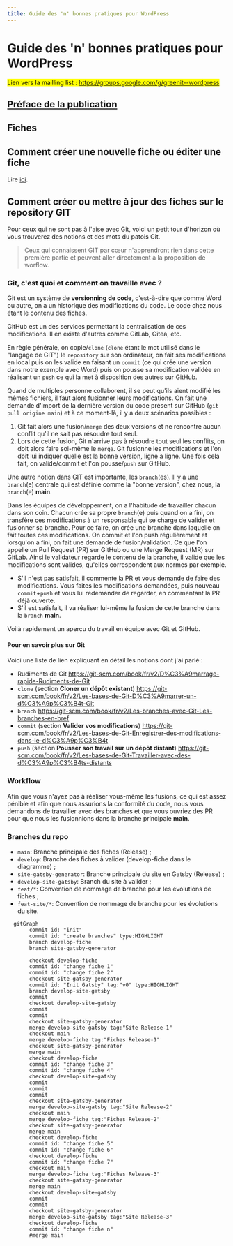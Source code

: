 ```yaml
---
title: Guide des 'n' bonnes pratiques pour WordPress
---
```


# Guide des 'n' bonnes pratiques pour WordPress

<mark>Lien vers la mailling list : https://groups.google.com/g/greenit--wordpress</mark>

## [Préface de la publication](./fiches/0.%20Pr%C3%A9face.md)

## Fiches

## Comment créer une nouvelle fiche ou éditer une fiche

Lire [ici](./template/README.md).

## Comment créer ou mettre à jour des fiches sur le repository GIT

Pour ceux qui ne sont pas à l'aise avec Git, voici un petit tour d'horizon où vous trouverez des notions et des mots du patois Git.

> Ceux qui connaissent GIT par cœur n'apprendront rien dans cette première partie et peuvent aller directement à la proposition de worflow.

### Git, c'est quoi et comment on travaille avec ?

Git est un système de **versionning de code**, c'est-à-dire que comme Word ou autre, on a un historique des modifications du code. Le code chez nous étant le contenu des fiches.

GitHub est un des services permettant la centralisation de ces modifications. Il en existe d'autres comme GitLab, Gitea, etc.

En règle générale, on copie/`clone` (`clone` étant le mot utilisé dans le "langage de GIT") le `repository` sur son ordinateur, on fait ses modifications en local puis on les valide en faisant un `commit` (ce qui crée une version dans notre exemple avec Word) puis on pousse sa modification validée en réalisant un `push` ce qui la met à disposition des autres sur GitHub.

Quand de multiples personne collaborent, il se peut qu'ils aient modifié les mêmes fichiers, il faut alors fusionner leurs modifications.
On fait une demande d'import de la dernière version du code présent sur GitHub (`git pull origine main`) et à ce moment-là, il y a deux scénarios possibles :

1. Git fait alors une fusion/`merge` des deux versions et ne rencontre aucun conflit qu'il ne sait pas résoudre tout seul.
2. Lors de cette fusion, Git n'arrive pas à résoudre tout seul les conflits, on doit alors faire soi-même le `merge`. Git fusionne les modifications et l'on doit lui indiquer quelle est la bonne version, ligne à ligne. Une fois cela fait, on valide/commit et l'on pousse/`push` sur GitHub.

Une autre notion dans GIT est importante, les `branch`(es).
Il y a une `branch`(e) centrale qui est définie comme la "bonne version", chez nous, la `branch`(e) **main**.

Dans les équipes de développement, on a l'habitude de travailler chacun dans son coin. Chacun crée sa propre `branch`(e) puis quand on a fini, on transfère ces modifications à un responsable qui se charge de valider et fusionner sa branche.
Pour ce faire, on crée une branche dans laquelle on fait toutes ces modifications. On commit et l'on push régulièrement et lorsqu'on a fini, on fait une demande de fusion/validation. Ce que l'on appelle un Pull Request (PR) sur GitHub ou une Merge Request (MR) sur GitLab.
Ainsi le validateur regarde le contenu de la branche, il valide que les modifications sont valides, qu'elles correspondent aux normes par exemple.

- S'il n'est pas satisfait, il commente la PR et vous demande de faire des modifications. Vous faites les modifications demandées, puis nouveau `commit`+`push` et vous lui redemander de regarder, en commentant la PR déjà ouverte.
- S'il est satisfait, il va réaliser lui-même la fusion de cette branche dans la `branch` **main**.

Voilà rapidement un aperçu du travail en équipe avec Git et GitHub.

#### Pour en savoir plus sur Git

Voici une liste de lien expliquant en détail les notions dont j'ai parlé :

- Rudiments de Git https://git-scm.com/book/fr/v2/D%C3%A9marrage-rapide-Rudiments-de-Git
- `clone` (section **Cloner un dépôt existant**) https://git-scm.com/book/fr/v2/Les-bases-de-Git-D%C3%A9marrer-un-d%C3%A9p%C3%B4t-Git
- `branch` https://git-scm.com/book/fr/v2/Les-branches-avec-Git-Les-branches-en-bref
- `commit` (section **Valider vos modifications**) https://git-scm.com/book/fr/v2/Les-bases-de-Git-Enregistrer-des-modifications-dans-le-d%C3%A9p%C3%B4t
- `push` (section **Pousser son travail sur un dépôt distant**) https://git-scm.com/book/fr/v2/Les-bases-de-Git-Travailler-avec-des-d%C3%A9p%C3%B4ts-distants

### Workflow

Afin que vous n'ayez pas à réaliser vous-même les fusions, ce qui est assez pénible et afin que nous assurions la conformité du code, nous vous demandons de travailler avec des branches et que vous ouvriez des PR pour que nous les fusionnions dans la branche principale **main**.

### Branches du repo

- `main`: Branche principale des fiches (Release) ;
- `develop`: Branche des fiches à valider (develop-fiche dans le diagramme) ;
- `site-gatsby-generator`: Branche principale du site en Gatsby (Release) ;
- `develop-site-gatsby`: Branch du site à valider ;
- `feat/*`: Convention de nommage de branche pour les évolutions de fiches ;
- `feat-site/*`: Convention de nommage de branche pour les évolutions du site.

```mermaid
  gitGraph
       commit id: "init"
       commit id: "create branches" type:HIGHLIGHT
       branch develop-fiche
       branch site-gatsby-generator

       checkout develop-fiche
       commit id: "change fiche 1"
       commit id: "change fiche 2"
       checkout site-gatsby-generator
       commit id: "Init Gatsby" tag:"v0" type:HIGHLIGHT
       branch develop-site-gatsby
       commit
       checkout develop-site-gatsby
       commit
       commit
       checkout site-gatsby-generator
       merge develop-site-gatsby tag:"Site Release-1"
       checkout main
       merge develop-fiche tag:"Fiches Release-1"
       checkout site-gatsby-generator
       merge main
       checkout develop-fiche
       commit id: "change fiche 3"
       commit id: "change fiche 4"
       checkout develop-site-gatsby
       commit
       commit
       commit
       checkout site-gatsby-generator
       merge develop-site-gatsby tag:"Site Release-2"
       checkout main
       merge develop-fiche tag:"Fiches Release-2"
       checkout site-gatsby-generator
       merge main
       checkout develop-fiche
       commit id: "change fiche 5"
       commit id: "change fiche 6"
       checkout develop-fiche
       commit id: "change fiche 7"
       checkout main
       merge develop-fiche tag:"Fiches Release-3"
       checkout site-gatsby-generator
       merge main
       checkout develop-site-gatsby
       commit
       commit
       checkout site-gatsby-generator
       merge develop-site-gatsby tag:"Site Release-3"
       checkout develop-fiche
       commit id: "change fiche n"
       #merge main
```

<!--
## Worflow avec les Status

1. TO DO
2. DOING
3. TO VALIDATE
4. DONE 🚀

## Liste des fiches WordPress

| Fiches                                                                                                                                                                       | People                       | Famille           | Status        |
| :--------------------------------------------------------------------------------------------------------------------------------------------------------------------------- | :--------------------------- | :---------------- | ------------- |
| [01. Entretenir son site régulièrement](./fiches/01.%20Entretenir%20son%20site%20r%C3%A9guli%C3%A8rement.md)                                                                 | Catherine G. <br>Franklin L. | `Front-Office`    | `TO VALIDATE` |
| [02. Limiter l'autocomplétion lors d'une recherche](./fiches/02.%20Limiter%20l'autocompl%C3%A9tion%20lors%20d'une%20recherche.md)                                            | Renaud H.                    | `Front-Office`    | `TO VALIDATE` |
| [03. Formulaires de contact](./fiches/03.%20Formulaires%20de%20contact.md)                                                                                                   | Catherine G.                 | `Fonctionnalités` | `TO VALIDATE` |
| [04. Mesurer l'impact environnemental](./fiches/04.%20Mesurer%20l'impact%20environnemental.md)                                                                               | `TBD`                        | `Thèmes`          | `TODO`        |
| [05. Préférer la pagination au défilement infini](./fiches/05.%20Pr%C3%A9f%C3%A9rer%20la%20pagination%20au%20d%C3%A9filement%20infini.md)                                    | Dominique N.                 | `Front-Office`    | `TO VALIDATE`        |
| [06. Ajouter les éléments de caching dans le HtAccess](./fiches/06.%20Ajouter%20les%20%C3%A9l%C3%A9ments%20de%20caching%20dans%20le%20HtAccess.md)                           | Dominique N.                 | `Cache`           | `DOING`        |
| [08. Limiter l'utilisation des vidéos](./fiches/08.%20Limiter%20l'utilisation%20des%20vid%C3%A9os.md)                                                                        | Dominique N.                 | `Vidéo / Audio`   | `TO VALIDATE`        |
| [09. Ne pas afficher les flux des réseaux sociaux](./fiches/09.%20Ne%20pas%20afficher%20les%20flux%20des%20r%C3%A9seaux%20sociaux.md)                                        | Dominique N.                 | `Fonctionnalités` | `TO VALIDATE`        |
| [10. Limiter le nombre d'extensions](./fiches/10.%20Limiter%20le%20nombre%20d'extensions.md)                                                                                 | Yann K.                      | `Fonctionnalités` | `DOING`       |
| [11. Eliminer les fonctionnalités non essentielles](./fiches/11.%20Eliminer%20les%20fonctionnalit%C3%A9s%20non%20essentielles.md)                                            | Renaud H.                    | `Fonctionnalités` | `TO VALIDATE` |
| [12. Utiliser un système Cache](./fiches/12.%20Utiliser%20un%20syst%C3%A8me%20Cache.md)                                                                                      | Franklin L.                  | `Cache`           | `TO VALIDATE` |
| [13. Ne pas afficher les documents à l'intérieur des pages](./fiches/13.%20Ne%20pas%20afficher%20les%20documents%20%C3%A0%20l'int%C3%A9rieur%20des%20pages.md)               | Yann K.                      | `Documents`       | `DOING`       |
| [14. Augmenter l'intervale de temps entre deux sauvegardes automatiques](./fiches/14.%20Augmenter%20l'intervale%20de%20temps%20entre%20deux%20sauvegardes%20automatiques.md) | Dominique N.                 | `Stockage`        | `TO VALIDATE` |
| [15. Limiter le nombre de révisions](./fiches/15.%20Limiter%20le%20nombre%20de%20r%C3%A9visions.md)                                                                          | Dominique N.                 | `Stockage`        | `TO VALIDATE` |
| [16. Sécuriser l'accès à l'administration](./fiches/16.%20S%C3%A9curiser%20l'acc%C3%A8s%20%C3%A0%20l'administration.md)                                                      | Dominique N.                 | `Sécurité`        | `TO VALIDATE`        |
| [17. Ne pas bloquer les mises à jour de sécurité automatique](./fiches/17.%20Ne%20pas%20bloquer%20les%20mises%20%C3%A0%20jour%20de%20s%C3%A9curit%C3%A9%20automatique.md)    | Yann K.                      | `Sécurité`        | `TODO`        |
| [18. Sécuriser les identifiants d'accès à l'administration](./fiches/18.%20S%C3%A9curiser%20les%20identifiants%20d'acc%C3%A8s%20%C3%A0%20l'administration.md)                | Dominique N.                 | `Sécurité`        | `TO VALIDATE`        |
| [19. Limiter le nombre de requêtes HTTP](./fiches/19.%20Limiter%20le%20nombre%20de%20requ%C3%AAtes%20HTTP.md)                                                                | Yann K.                      | `Thèmes`          | `TO VALIDATE` |
| [20. Mobile First](./fiches/20.%20Mobile%20First.md)                                                                                                                         | Renaud H.                    | `Thèmes`          | `TO VALIDATE` |
| [21. Comment choisir son thème](./fiches/21.%20Comment%20choisir%20son%20th%C3%A8me_.md)                                                                                     | Dominique N.                 | `Thèmes`          | `TO VALIDATE`       |
| [22. La taille des images](./fiches/22.%20La%20taille%20des%20images.md)                                                                                                     | Renaud H.                    | `Images`          | `DONE`        |
| [23. Le poids des images](./fiches/23.%20Le%20poids%20des%20images.md)                                                                                                       | Yann K.                      | `Images`          | `DOING`       |
| [24. Les carrousels](./fiches/24.%20CLes%20carrousels.md)                                                                             | Yann K.                 | `Images`     | `To Validate`        |
| [25. Choisir un hébergeur adapté](./fiches/25.%20Choisir%20un%20h%C3%A9bergeur%20adapt%C3%A9.md)                                                                             | Catherine G.                 | `Hébergement`     | `To Validate`        |
| [26. Chargement paresseux des images (lazy loading)](<./fiches/26.%20Chargement%20paresseux%20des%20images%20(lazy%20loading).md>)                                           | Dominique N.<br>Catherine G. | `Images`          | `To Validate`        |
| [27. Utilisez des polices de caractères standard](./fiches/27.%20Utilisez%20des%20polices%20de%20caract%C3%A8res%20standard.md)                                              | Dominique N.<br>Renaud H.    | `Thèmes`          | `TO VALIDATE` |
| [28. Type d'images à utiliser suivant le contexte d'utilisation](./fiches/28.%20Type%20d'images%20%C3%A0%20utiliser%20suivant%20le%20contexte%20d'utilisation.md)            | Renaud H.                    | `Images`          | `DONE` |
| [29. Eviter les animations](./fiches/29.%20Eviter%20les%20animations.md)                                                                                                     | Yann K.                      | `Front-Office`    | `TODO`        |
| [30. Limiter le poids des fichiers CSS](./fiches/30.%20Limiter%20le%20poids%20des%20fichiers%20CSS.md)                                                                       | Yann K.                      | `Thèmes`          | `TODO`        |
| [31. Limiter le poids des fichiers JS](./fiches/31.%20Limiter%20le%20poids%20des%20fichiers%20JS.md)                                                                         | Yann K.                      | `Thèmes`          | `TODO`        |
| [32. Services tiers en général](./fiches/32.%20Services%20tiers%20en%20g%C3%A9n%C3%A9ral.md)                                                                                 | Yann K.                      | `Thèmes`          | `TODO`        |
| [33. Mettre des données en cache](./fiches/33.%20Mettre%20des%20donn%C3%A9es%20en%20cache.md)                                                                                | Dominique N.                 | `Cache`           | `To Validate`       |

## Liste des fiches non-WordPress

- [07. Utiliser une version de headless / sans tête](./fiches/07.%20Utiliser%20une%20version%20de%20headless%20_%20sans%20t%C3%AAte.md)

-->
